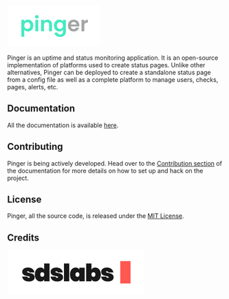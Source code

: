 ![Pinger](./docs/src/pinger-logo.png)

Pinger is an uptime and status monitoring application. It is an open-source
implementation of platforms used to create status pages. Unlike other
alternatives, Pinger can be deployed to create a standalone status page
from a config file as well as a complete platform to manage users, checks,
pages, alerts, etc.

## Documentation

All the documentation is available [here](https://pinger-docs.sdslabs.co/).

## Contributing

Pinger is being actively developed. Head over to the 
[Contribution section](https://pinger-docs.sdslabs.co/contributing/) of the
documentation for more details on how to set up and hack on the project.

## License

Pinger, all the source code, is released under the
[MIT License](./LICENSE).

## Credits

[![Made by SDSLabs](./docs/src/sdslabs-logo.png)](https://sdslabs.co)
